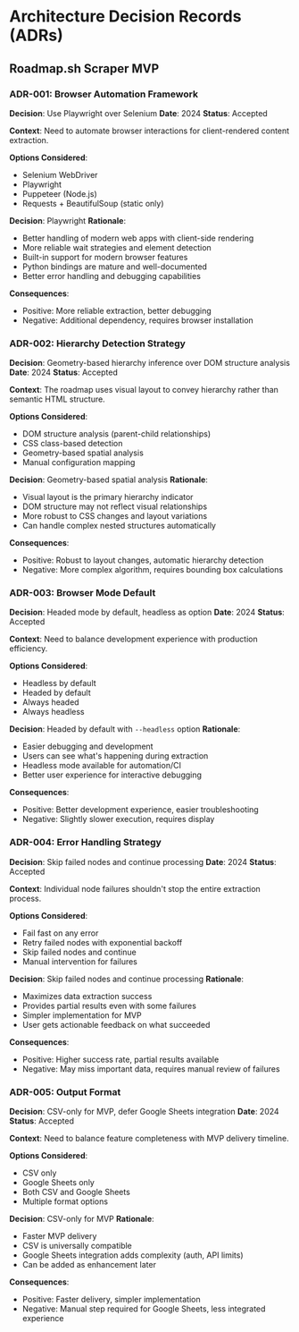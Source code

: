 # Architecture Decision Records (ADRs)

## Roadmap.sh Scraper MVP

### ADR-001: Browser Automation Framework

**Decision**: Use Playwright over Selenium
**Date**: 2024
**Status**: Accepted

**Context**: Need to automate browser interactions for client-rendered content extraction.

**Options Considered**:

- Selenium WebDriver
- Playwright
- Puppeteer (Node.js)
- Requests + BeautifulSoup (static only)

**Decision**: Playwright
**Rationale**:

- Better handling of modern web apps with client-side rendering
- More reliable wait strategies and element detection
- Built-in support for modern browser features
- Python bindings are mature and well-documented
- Better error handling and debugging capabilities

**Consequences**:

- Positive: More reliable extraction, better debugging
- Negative: Additional dependency, requires browser installation

### ADR-002: Hierarchy Detection Strategy

**Decision**: Geometry-based hierarchy inference over DOM structure analysis
**Date**: 2024
**Status**: Accepted

**Context**: The roadmap uses visual layout to convey hierarchy rather than semantic HTML structure.

**Options Considered**:

- DOM structure analysis (parent-child relationships)
- CSS class-based detection
- Geometry-based spatial analysis
- Manual configuration mapping

**Decision**: Geometry-based spatial analysis
**Rationale**:

- Visual layout is the primary hierarchy indicator
- DOM structure may not reflect visual relationships
- More robust to CSS changes and layout variations
- Can handle complex nested structures automatically

**Consequences**:

- Positive: Robust to layout changes, automatic hierarchy detection
- Negative: More complex algorithm, requires bounding box calculations

### ADR-003: Browser Mode Default

**Decision**: Headed mode by default, headless as option
**Date**: 2024
**Status**: Accepted

**Context**: Need to balance development experience with production efficiency.

**Options Considered**:

- Headless by default
- Headed by default
- Always headed
- Always headless

**Decision**: Headed by default with `--headless` option
**Rationale**:

- Easier debugging and development
- Users can see what's happening during extraction
- Headless mode available for automation/CI
- Better user experience for interactive debugging

**Consequences**:

- Positive: Better development experience, easier troubleshooting
- Negative: Slightly slower execution, requires display

### ADR-004: Error Handling Strategy

**Decision**: Skip failed nodes and continue processing
**Date**: 2024
**Status**: Accepted

**Context**: Individual node failures shouldn't stop the entire extraction process.

**Options Considered**:

- Fail fast on any error
- Retry failed nodes with exponential backoff
- Skip failed nodes and continue
- Manual intervention for failures

**Decision**: Skip failed nodes and continue processing
**Rationale**:

- Maximizes data extraction success
- Provides partial results even with some failures
- Simpler implementation for MVP
- User gets actionable feedback on what succeeded

**Consequences**:

- Positive: Higher success rate, partial results available
- Negative: May miss important data, requires manual review of failures

### ADR-005: Output Format

**Decision**: CSV-only for MVP, defer Google Sheets integration
**Date**: 2024
**Status**: Accepted

**Context**: Need to balance feature completeness with MVP delivery timeline.

**Options Considered**:

- CSV only
- Google Sheets only
- Both CSV and Google Sheets
- Multiple format options

**Decision**: CSV-only for MVP
**Rationale**:

- Faster MVP delivery
- CSV is universally compatible
- Google Sheets integration adds complexity (auth, API limits)
- Can be added as enhancement later

**Consequences**:

- Positive: Faster delivery, simpler implementation
- Negative: Manual step required for Google Sheets, less integrated experience

